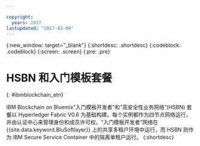 ```yaml
---

copyright:
  years: 2017
lastupdated: "2017-03-08"
---
```


{:new_window: target="_blank"}
{:shortdesc: .shortdesc}
{:codeblock: .codeblock}
{:screen: .screen}
{:pre: .pre}


# HSBN 和入门模板套餐
{: #ibmblockchain_etn}


IBM Blockchain on Bluemix“入门模板开发者”和“高安全性业务网络”(HSBN) 套餐以 Hyperledger Fabric V0.6 为基础构建。每个实例都作为四节点网络运行，并由认证中心来管理身份和成员许可权。“入门模板开发者”网络在 {{site.data.keyword.BluSoftlayer}} 上的共享多租户环境中运行，而 HSBN 则作为 IBM Secure Service Container 中的隔离单租户运行。
{:shortdesc}

<!---The High-Security business network provides important capabilities above and beyond the two-node multi-tenant developer service on Softlayer (aimed towards application development; writing chaincode and experimenting with APIs).  The high security plan supplies your own private blockchain test environment, which has been vetted and secured by IBM.  With the following features, your dedicated and high security environment enables you to take the next step towards preparing your organization for enterprise blockchain networks:~~

~~1. A dedicated four-node blockchain network; single-tenant with no shared resources~~
~~2. An IBM-certified version of the latest Hyperledger fabric, along with mechanisms to unlock inherent identity and security features~~
~~3. Isolation and protection from system and platform administrators, root users, and unauthorized users.~~
~~4. Verified test cases for security, consensus, availability, and performance--->
